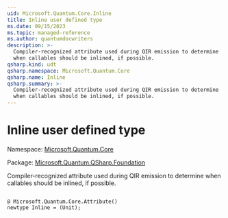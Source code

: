 ```yaml
---
uid: Microsoft.Quantum.Core.Inline
title: Inline user defined type
ms.date: 09/15/2023
ms.topic: managed-reference
ms.author: quantumdocwriters
description: >-
  Compiler-recognized attribute used during QIR emission to determine
  when callables should be inlined, if possible.
qsharp.kind: udt
qsharp.namespace: Microsoft.Quantum.Core
qsharp.name: Inline
qsharp.summary: >-
  Compiler-recognized attribute used during QIR emission to determine
  when callables should be inlined, if possible.
---
```


# Inline user defined type

Namespace: [Microsoft.Quantum.Core](xref:Microsoft.Quantum.Core)

Package: [Microsoft.Quantum.QSharp.Foundation](https://nuget.org/packages/Microsoft.Quantum.QSharp.Foundation)


Compiler-recognized attribute used during QIR emission to determinewhen callables should be inlined, if possible.

```qsharp

@ Microsoft.Quantum.Core.Attribute()
newtype Inline = (Unit);
```

